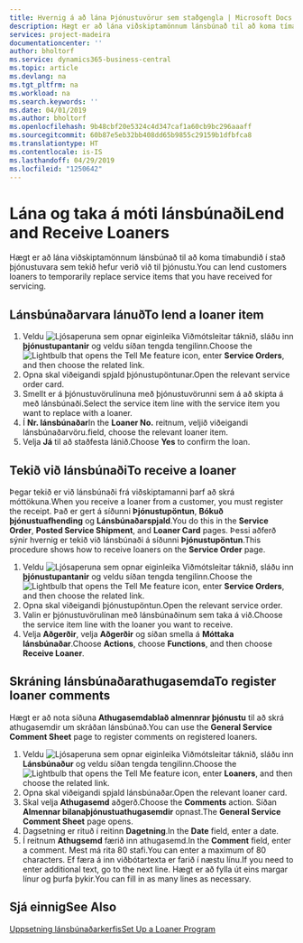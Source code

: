 ```yaml
---
title: Hvernig á að lána Þjónustuvörur sem staðgengla | Microsoft Docs
description: Hægt er að lána viðskiptamönnum lánsbúnað til að koma tímabundið í stað þjónustuvara sem tekið hefur verið við til þjónustu.
services: project-madeira
documentationcenter: ''
author: bholtorf
ms.service: dynamics365-business-central
ms.topic: article
ms.devlang: na
ms.tgt_pltfrm: na
ms.workload: na
ms.search.keywords: ''
ms.date: 04/01/2019
ms.author: bholtorf
ms.openlocfilehash: 9b48cbf20e5324c4d347caf1a60cb9bc296aaaff
ms.sourcegitcommit: 60b87e5eb32bb408dd65b9855c29159b1dfbfca8
ms.translationtype: HT
ms.contentlocale: is-IS
ms.lasthandoff: 04/29/2019
ms.locfileid: "1250642"
---
```

# <a name="lend-and-receive-loaners"></a><span data-ttu-id="6ba69-103">Lána og taka á móti lánsbúnaði</span><span class="sxs-lookup"><span data-stu-id="6ba69-103">Lend and Receive Loaners</span></span>
<span data-ttu-id="6ba69-104">Hægt er að lána viðskiptamönnum lánsbúnað til að koma tímabundið í stað þjónustuvara sem tekið hefur verið við til þjónustu.</span><span class="sxs-lookup"><span data-stu-id="6ba69-104">You can lend customers loaners to temporarily replace service items that you have received for servicing.</span></span>  
  
## <a name="to-lend-a-loaner-item"></a><span data-ttu-id="6ba69-105">Lánsbúnaðarvara lánuð</span><span class="sxs-lookup"><span data-stu-id="6ba69-105">To lend a loaner item</span></span>    
1. <span data-ttu-id="6ba69-106">Veldu ![Ljósaperuna sem opnar eiginleika Viðmótsleitar](media/ui-search/search_small.png "Segðu mér hvað þú vilt gera") táknið, sláðu inn **þjónustupantanir** og veldu síðan tengda tengilinn.</span><span class="sxs-lookup"><span data-stu-id="6ba69-106">Choose the ![Lightbulb that opens the Tell Me feature](media/ui-search/search_small.png "Tell me what you want to do") icon, enter **Service Orders**, and then choose the related link.</span></span>  
2. <span data-ttu-id="6ba69-107">Opna skal viðeigandi spjald þjónustupöntunar.</span><span class="sxs-lookup"><span data-stu-id="6ba69-107">Open the relevant service order card.</span></span>  
3. <span data-ttu-id="6ba69-108">Smellt er á þjónustuvörulínuna með þjónustuvörunni sem á að skipta á með lánsbúnaði.</span><span class="sxs-lookup"><span data-stu-id="6ba69-108">Select the service item line with the service item you want to replace with a loaner.</span></span>  
4. <span data-ttu-id="6ba69-109">Í **Nr. lánsbúnaðar**</span><span class="sxs-lookup"><span data-stu-id="6ba69-109">In the **Loaner No.**</span></span> <span data-ttu-id="6ba69-110">reitnum, veljið viðeigandi lánsbúnaðarvöru.</span><span class="sxs-lookup"><span data-stu-id="6ba69-110">field, choose the relevant loaner item.</span></span>  
5. <span data-ttu-id="6ba69-111">Velja **Já** til að staðfesta lánið.</span><span class="sxs-lookup"><span data-stu-id="6ba69-111">Choose **Yes** to confirm the loan.</span></span>  

## <a name="to-receive-a-loaner"></a><span data-ttu-id="6ba69-112">Tekið við lánsbúnaði</span><span class="sxs-lookup"><span data-stu-id="6ba69-112">To receive a loaner</span></span>  
<span data-ttu-id="6ba69-113">Þegar tekið er við lánsbúnaði frá viðskiptamanni þarf að skrá móttökuna.</span><span class="sxs-lookup"><span data-stu-id="6ba69-113">When you receive a loaner from a customer, you must register the receipt.</span></span> <span data-ttu-id="6ba69-114">Það er gert á síðunni **Þjónustupöntun**, **Bókuð þjónustuafhending** og **Lánsbúnaðarspjald**.</span><span class="sxs-lookup"><span data-stu-id="6ba69-114">You do this in the **Service Order**, **Posted Service Shipment**, and **Loaner Card** pages.</span></span> <span data-ttu-id="6ba69-115">Þessi aðferð sýnir hvernig er tekið við lánsbúnaði á síðunni **Þjónustupöntun**.</span><span class="sxs-lookup"><span data-stu-id="6ba69-115">This procedure shows how to receive loaners on the **Service Order** page.</span></span>  
  
1. <span data-ttu-id="6ba69-116">Veldu ![Ljósaperuna sem opnar eiginleika Viðmótsleitar](media/ui-search/search_small.png "Segðu mér hvað þú vilt gera") táknið, sláðu inn **þjónustupantanir** og veldu síðan tengda tengilinn.</span><span class="sxs-lookup"><span data-stu-id="6ba69-116">Choose the ![Lightbulb that opens the Tell Me feature](media/ui-search/search_small.png "Tell me what you want to do") icon, enter **Service Orders**, and then choose the related link.</span></span>  
2. <span data-ttu-id="6ba69-117">Opna skal viðeigandi þjónustupöntun.</span><span class="sxs-lookup"><span data-stu-id="6ba69-117">Open the relevant service order.</span></span>  
3. <span data-ttu-id="6ba69-118">Valin er þjónustuvörulínan með lánsbúnaðinum sem taka á við.</span><span class="sxs-lookup"><span data-stu-id="6ba69-118">Choose the service item line with the loaner you want to receive.</span></span>  
4. <span data-ttu-id="6ba69-119">Velja **Aðgerðir**, velja **Aðgerðir** og síðan smella á **Móttaka lánsbúnaðar**.</span><span class="sxs-lookup"><span data-stu-id="6ba69-119">Choose **Actions**, choose **Functions**, and then choose **Receive Loaner**.</span></span>  

## <a name="to-register-loaner-comments"></a><span data-ttu-id="6ba69-120">Skráning lánsbúnaðarathugasemda</span><span class="sxs-lookup"><span data-stu-id="6ba69-120">To register loaner comments</span></span>  
<span data-ttu-id="6ba69-121">Hægt er að nota síðuna **Athugasemdablað almennrar þjónustu** til að skrá athugasemdir um skráðan lánsbúnað.</span><span class="sxs-lookup"><span data-stu-id="6ba69-121">You can use the **General Service Comment Sheet** page to register comments on registered loaners.</span></span>  
  
1. <span data-ttu-id="6ba69-122">Veldu ![Ljósaperuna sem opnar eiginleika Viðmótsleitar](media/ui-search/search_small.png "Segðu mér hvað þú vilt gera") táknið, sláðu inn **Lánsbúnaður** og veldu síðan tengda tengilinn.</span><span class="sxs-lookup"><span data-stu-id="6ba69-122">Choose the ![Lightbulb that opens the Tell Me feature](media/ui-search/search_small.png "Tell me what you want to do") icon, enter **Loaners**, and then choose the related link.</span></span>  
2. <span data-ttu-id="6ba69-123">Opna skal viðeigandi spjald lánsbúnaðar.</span><span class="sxs-lookup"><span data-stu-id="6ba69-123">Open the relevant loaner card.</span></span>  
3. <span data-ttu-id="6ba69-124">Skal velja **Athugasemd** aðgerð.</span><span class="sxs-lookup"><span data-stu-id="6ba69-124">Choose the **Comments** action.</span></span> <span data-ttu-id="6ba69-125">Síðan **Almennar bilanaþjónustuathugasemdir** opnast.</span><span class="sxs-lookup"><span data-stu-id="6ba69-125">The **General Service Comment Sheet** page opens.</span></span>  
4. <span data-ttu-id="6ba69-126">Dagsetning er rituð í reitinn **Dagetning**.</span><span class="sxs-lookup"><span data-stu-id="6ba69-126">In the **Date** field, enter a date.</span></span>  
5. <span data-ttu-id="6ba69-127">Í reitnum **Athugsemd** færið inn athugasemd.</span><span class="sxs-lookup"><span data-stu-id="6ba69-127">In the **Comment** field, enter a comment.</span></span> <span data-ttu-id="6ba69-128">Mest má rita 80 stafi.</span><span class="sxs-lookup"><span data-stu-id="6ba69-128">You can enter a maximum of 80 characters.</span></span> <span data-ttu-id="6ba69-129">Ef færa á inn viðbótartexta er farið í næstu línu.</span><span class="sxs-lookup"><span data-stu-id="6ba69-129">If you need to enter additional text, go to the next line.</span></span> <span data-ttu-id="6ba69-130">Hægt er að fylla út eins margar línur og þurfa þykir.</span><span class="sxs-lookup"><span data-stu-id="6ba69-130">You can fill in as many lines as necessary.</span></span>  
  
## <a name="see-also"></a><span data-ttu-id="6ba69-131">Sjá einnig</span><span class="sxs-lookup"><span data-stu-id="6ba69-131">See Also</span></span>  
[<span data-ttu-id="6ba69-132">Uppsetning lánsbúnaðarkerfis</span><span class="sxs-lookup"><span data-stu-id="6ba69-132">Set Up a Loaner Program</span></span>](service-how-setup-loaner-program.md)   
